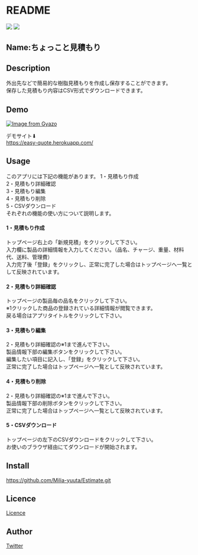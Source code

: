 # README
![](https://img.shields.io/badge/ruby-2.5.1-red)
![](https://img.shields.io/badge/rails-5.2.4.1-red)

## Name:ちょっこと見積もり

## Description
外出先などで簡易的な樹脂見積もりを作成し保存することができます。  
保存した見積もり内容はCSV形式でダウンロードできます。  

## Demo
[![Image from Gyazo](https://i.gyazo.com/ee4a58158f9b69810cf60a291780d8f3.gif)](https://gyazo.com/ee4a58158f9b69810cf60a291780d8f3)

デモサイト⬇︎  
https://easy-quote.herokuapp.com/  

## Usage
このアプリには下記の機能があります。
1・見積もり作成  
2・見積もり詳細確認  
3・見積もり編集  
4・見積もり削除  
5・CSVダウンロード  
それぞれの機能の使い方について説明します。  
#### 1・見積もり作成  
  トップページ右上の「新規見積」をクリックして下さい。  
  入力欄に製品の詳細情報を入力してください。（品名、チャージ、重量、材料代、送料、管理費）  
  入力完了後「登録」をクリックし、正常に完了した場合はトップページへ一覧として反映されています。  
#### 2・見積もり詳細確認  
  トップページの製品毎の品名をクリックして下さい。  
  ※1クリックした商品の登録されている詳細情報が閲覧できます。  
  戻る場合はアプリタイトルをクリックして下さい。  
#### 3・見積もり編集  
  2・見積もり詳細確認の※1まで進んで下さい。  
  製品情報下部の編集ボタンをクリックして下さい。  
  編集したい項目に記入し、「登録」をクリックして下さい。  
  正常に完了した場合はトップページへ一覧として反映されています。  
#### 4・見積もり削除  
  2・見積もり詳細確認の※1まで進んで下さい。  
  製品情報下部の削除ボタンをクリックして下さい。  
  正常に完了した場合はトップページへ一覧として反映されています。  
#### 5・CSVダウンロード  
  トップページの左下のCSVダウンロードをクリックして下さい。  
  お使いのブラウザ経由にてダウンロードが開始されます。  

## Install
https://github.com/Milia-yuuta/Estimate.git

## Licence
[Licence](https://raw.githubusercontent.com/Milia-yuuta/Estimate/master/LICENSE)

## Author
[Twitter](https://twitter.com/yuuta_sakurada)
